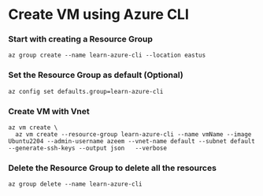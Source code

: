# Create VM using Azure CLI

### Start with creating a Resource Group

```
az group create --name learn-azure-cli --location eastus
```

### Set the Resource Group as default (Optional)

```
az config set defaults.group=learn-azure-cli
```

### Create VM with Vnet

```
az vm create \
  az vm create --resource-group learn-azure-cli --name vmName --image Ubuntu2204 --admin-username azeem --vnet-name default --subnet default --generate-ssh-keys --output json   --verbose
```

### Delete the Resource Group to delete all the resources

```
az group delete --name learn-azure-cli
```

